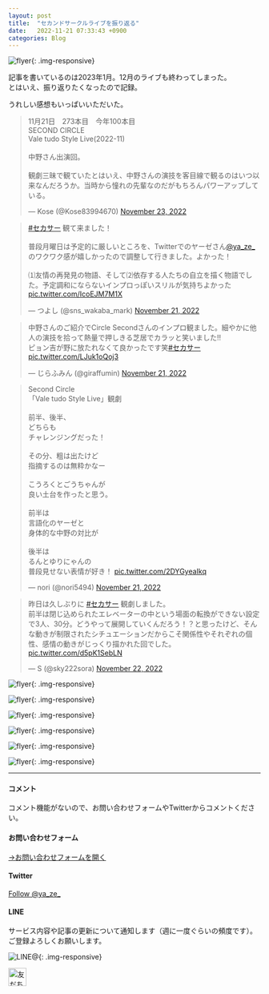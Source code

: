 ```yaml
---
layout: post
title:  "セカンドサークルライブを振り返る"
date:   2022-11-21 07:33:43 +0900
categories: Blog
---
```


![flyer]({{site.baseurl}}/img/20221121_01.jpg){: .img-responsive}

記事を書いているのは2023年1月。12月のライブも終わってしまった。  
とはいえ、振り返りたくなったので記録。

うれしい感想もいっぱいいただいた。

<blockquote class="twitter-tweet"><p lang="ja" dir="ltr">11月21日　273本目　今年100本目<br>SECOND CIRCLE<br>Vale tudo Style Live(2022-11)<br><br>中野さん出演回。<br><br>観劇三昧で観ていたとはいえ、中野さんの演技を客目線で観るのはいつ以来なんだろうか。当時から憧れの先輩なのだがもちろんパワーアップしている。</p>&mdash; Kose (@Kose83994670) <a href="https://twitter.com/Kose83994670/status/1595383349493002240?ref_src=twsrc%5Etfw">November 23, 2022</a></blockquote> <script async src="https://platform.twitter.com/widgets.js" charset="utf-8"></script>


<blockquote class="twitter-tweet"><p lang="ja" dir="ltr"><a href="https://twitter.com/hashtag/%E3%82%BB%E3%82%AB%E3%82%B5%E3%83%BC?src=hash&amp;ref_src=twsrc%5Etfw">#セカサー</a> 観て来ました！<br><br>普段月曜日は予定的に厳しいところを、Twitterでのヤーゼさん<a href="https://twitter.com/ya_ze_?ref_src=twsrc%5Etfw">@ya_ze_</a> のワクワク感が嬉しかったので調整して行きました。よかった！<br><br>⑴友情の再発見の物語、そして⑵依存する人たちの自立を描く物語でした。予定調和にならないインプロっぽいスリルが気持ちよかった <a href="https://t.co/IcoEJM7M1X">pic.twitter.com/IcoEJM7M1X</a></p>&mdash; つよし (@sns_wakaba_mark) <a href="https://twitter.com/sns_wakaba_mark/status/1594682874091163648?ref_src=twsrc%5Etfw">November 21, 2022</a></blockquote> <script async src="https://platform.twitter.com/widgets.js" charset="utf-8"></script>


<blockquote class="twitter-tweet"><p lang="ja" dir="ltr">中野さんのご紹介でCircle Secondさんのインプロ観ました。細やかに他人の演技を拾って熱量で押しきる芝居でカラッと笑いました‼️<br>ピョン吉が野に放たれなくて良かったです笑<a href="https://twitter.com/hashtag/%E3%82%BB%E3%82%AB%E3%82%B5%E3%83%BC?src=hash&amp;ref_src=twsrc%5Etfw">#セカサー</a> <a href="https://t.co/LJuk1oQoj3">pic.twitter.com/LJuk1oQoj3</a></p>&mdash; じらふみん (@giraffumin) <a href="https://twitter.com/giraffumin/status/1594701522604265472?ref_src=twsrc%5Etfw">November 21, 2022</a></blockquote> <script async src="https://platform.twitter.com/widgets.js" charset="utf-8"></script>

<blockquote class="twitter-tweet"><p lang="ja" dir="ltr">Second Circle<br>「Vale tudo Style Live」観劇<br><br>前半、後半、<br>どちらも<br>チャレンジングだった！<br><br>その分、粗は出たけど<br>指摘するのは無粋かなー<br><br>こうろくとごうちゃんが<br>良い土台を作ったと思う。<br><br>前半は<br>言語化のヤーゼと<br>身体的な中野の対比が<br><br>後半は<br>るんとゆりにゃんの<br>普段見せない表情が好き！ <a href="https://t.co/2DYGyeaIkq">pic.twitter.com/2DYGyeaIkq</a></p>&mdash; nori (@nori5494) <a href="https://twitter.com/nori5494/status/1594744225266290688?ref_src=twsrc%5Etfw">November 21, 2022</a></blockquote> <script async src="https://platform.twitter.com/widgets.js" charset="utf-8"></script>

<blockquote class="twitter-tweet"><p lang="ja" dir="ltr">昨日は久しぶりに <a href="https://twitter.com/hashtag/%E3%82%BB%E3%82%AB%E3%82%B5%E3%83%BC?src=hash&amp;ref_src=twsrc%5Etfw">#セカサー</a> 観劇しました。<br>前半は閉じ込められたエレベーターの中という場面の転換ができない設定で3人、30分。どうやって展開していくんだろう！？と思ったけど、そんな動きが制限されたシチュエーションだからこそ関係性やそれぞれの個性、感情の動きがじっくり描かれた回でした。 <a href="https://t.co/d5pK1SebLN">pic.twitter.com/d5pK1SebLN</a></p>&mdash; S (@sky222sora) <a href="https://twitter.com/sky222sora/status/1594951163916394496?ref_src=twsrc%5Etfw">November 22, 2022</a></blockquote> <script async src="https://platform.twitter.com/widgets.js" charset="utf-8"></script>



![flyer]({{site.baseurl}}/img/20221121_02.jpg){: .img-responsive}

![flyer]({{site.baseurl}}/img/20221121_03.jpg){: .img-responsive}

![flyer]({{site.baseurl}}/img/20221121_04.jpg){: .img-responsive}

![flyer]({{site.baseurl}}/img/20221121_05.jpg){: .img-responsive}

![flyer]({{site.baseurl}}/img/20221121_06.jpg){: .img-responsive}

![flyer]({{site.baseurl}}/img/20221121_07.jpg){: .img-responsive}


---
#### コメント
コメント機能がないので、お問い合わせフォームやTwitterからコメントください。

#### お問い合わせフォーム
[→お問い合わせフォームを開く]({{site.baseurl}}/docs/contact/)

#### Twitter

<a href="https://twitter.com/ya_ze_?ref_src=twsrc%5Etfw" class="twitter-follow-button" data-show-count="false">Follow @ya_ze_</a><script async src="https://platform.twitter.com/widgets.js" charset="utf-8"></script>


#### LINE

サービス内容や記事の更新について通知します（週に一度ぐらいの頻度です）。
ご登録よろしくお願いします。

![LINE@]({{site.baseurl}}/img/lineat.png){: .img-responsive}

<a href="https://line.me/R/ti/p/%40tqt3140x"><img height="36" border="0" alt="友だち追加" src="https://scdn.line-apps.com/n/line_add_friends/btn/ja.png"></a>
